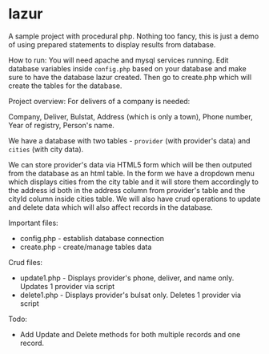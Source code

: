 # lazur 
A sample project with procedural php. Nothing too fancy, this is just a demo of using prepared statements to display results from database.


How to run:
You will need apache and mysql services running.
Edit database variables inside `config.php` based on your database and make sure to have the database lazur created.
Then go to create.php which will create the tables for the database.

Project overview:
For delivers of a company is needed: 


Company, Deliver, Bulstat, Address (which is only a town), Phone number, Year of registry, Person's name.


We have a database with two tables - `provider` (with provider's data) and `cities` (with city data).


We can store provider's data via HTML5 form  which will be then outputed from the database as an html table. 
In the form we have a dropdown menu which displays cities from the city table and it will store them accordingly to the address id 
both in the address column from provider's table and the cityId column inside cities table.
We will also have crud operations to update and delete data which will also affect records in the database.

Important files:
* config.php - establish database connection
* create.php - create/manage tables data

Crud files:
* update1.php - Displays provider's phone, deliver, and name only. Updates 1 provider via script
* delete1.php - Displays provider's bulsat only. Deletes 1 provider via script 

Todo:
* Add Update and Delete methods for both multiple records and one record.
